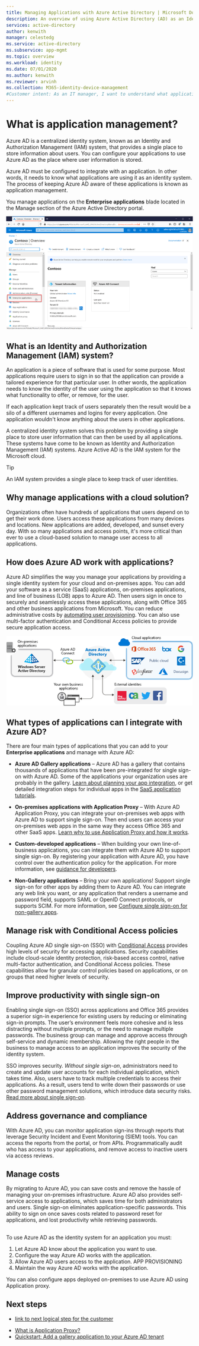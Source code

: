 ```yaml
---
title: Managing Applications with Azure Active Directory | Microsoft Docs
description: An overview of using Azure Active Directory (AD) as an Identity and Authorization Management (IAM) system for your cloud and on-premises applications.
services: active-directory
author: kenwith
manager: celestedg
ms.service: active-directory
ms.subservice: app-mgmt
ms.topic: overview
ms.workload: identity
ms.date: 07/01/2020
ms.author: kenwith
ms.reviewer: arvinh
ms.collection: M365-identity-device-management
#Customer intent: As an IT manager, I want to understand what application management is in Azure AD so that I can determine if I want to integrate apps with it.
---
```


# What is application management?

Azure AD is a centralized identity system, known as an Identity and Authorization Management (IAM) system, that provides a single place to store information about users. You can configure your applications to use Azure AD as the place where user information is stored. 

Azure AD must be configured to integrate with an application. In other words, it needs to know what applications are using it as an identity system. The process of keeping Azure AD aware of these applications is known as application management.


You manage applications on the **Enterprise applications** blade located in the Manage section of the Azure Active Directory portal.

![The Enterprise applications option under the Manage section of the Azure AD portal.](media/what-is-application-management/enterprise-applications-in-nav.png)

## What is an Identity and Authorization Management (IAM) system?
An application is a piece of software that is used for some purpose. Most applications require users to sign in so that the application can provide a tailored experience for that particular user. In other words, the application needs to know the identity of the user using the application so that it knows what functionality to offer, or remove, for the user.

If each application kept track of users separately then the result would be a silo of a different usernames and logins for every application. One application wouldn't know anything about the users in other applications.

A centralized identity system solves this problem by providing a single place to store user information that can then be used by all applications. These systems have come to be known as Identity and Authorization Management (IAM) systems. Azure Active AD is the IAM system for the Microsoft cloud.

>[!TIP]
> An IAM system provides a single place to keep track of user identities.


## Why manage applications with a cloud solution?

Organizations often have hundreds of applications that users depend on to get their work done. Users access these applications from many devices and locations. New applications are added, developed, and sunset every day. With so many applications and access points, it's more critical than ever to use a cloud-based solution to manage user access to all applications.

## How does Azure AD work with applications?

Azure AD simplifies the way you manage your applications by providing a single identity system for your cloud and on-premises apps. You can add your software as a service (SaaS) applications, on-premises applications, and line of business (LOB) apps to Azure AD. Then users sign in once to securely and seamlessly access these applications, along with Office 365 and other business applications from Microsoft. You can reduce administrative costs by [automating user provisioning](../app-provisioning/user-provisioning.md). You can also use multi-factor authentication and Conditional Access policies to provide secure application access.

![Diagram that shows apps federated via Azure AD](media/what-is-application-management/app-management-overview.png)









<!---
After the intro, you can develop your overview by discussing the features that answer the "Why should I care" question with a bit more depth.
Be sure to call out any basic requirements and dependencies, as well as limitations or overhead.
Don't catalog every feature, and some may only need to be mentioned as available, without any discussion.
--->



## What types of applications can I integrate with Azure AD?

There are four main types of applications that you can add to your **Enterprise applications** and manage with Azure AD:

- **Azure AD Gallery applications** – Azure AD has a gallery that contains thousands of applications that have been pre-integrated for single sign-on with Azure AD. Some of the applications your organization uses are probably in the gallery. [Learn about planning your app integration](plan-an-application-integration.md), or get detailed integration steps for individual apps in the [SaaS application tutorials](https://docs.microsoft.com/azure/active-directory/saas-apps/).

- **On-premises applications with Application Proxy** – With Azure AD Application Proxy, you can integrate your on-premises web apps with Azure AD to support single sign-on. Then end users can access your on-premises web apps in the same way they access Office 365 and other SaaS apps. [Learn why to use Application Proxy and how it works](what-is-application-proxy.md).

- **Custom-developed applications** – When building your own line-of-business applications, you can integrate them with Azure AD to support single sign-on. By registering your application with Azure AD, you have control over the authentication policy for the application. For more information, see [guidance for developers](developer-guidance-for-integrating-applications.md).

- **Non-Gallery applications** – Bring your own applications! Support single sign-on for other apps by adding them to Azure AD. You can integrate any web link you want, or any application that renders a username and password field, supports SAML or OpenID Connect protocols, or supports SCIM. For more information, see [Configure single sign-on for non-gallery apps](configure-single-sign-on-non-gallery-applications.md).

## Manage risk with Conditional Access policies

Coupling Azure AD single sign-on (SSO) with [Conditional Access](../conditional-access/concept-conditional-access-cloud-apps.md) provides high levels of security for accessing applications. Security capabilities include cloud-scale identity protection, risk-based access control, native multi-factor authentication, and Conditional Access policies. These capabilities allow for granular control policies based on applications, or on groups that need higher levels of security.

## Improve productivity with single sign-on

Enabling single sign-on (SSO) across applications and Office 365 provides a superior sign-in experience for existing users by reducing or eliminating sign-in prompts. The user’s environment feels more cohesive and is less distracting without multiple prompts, or the need to manage multiple passwords. The business group can manage and approve access through self-service and dynamic membership. Allowing the right people in the business to manage access to an application improves the security of the identity system.

SSO improves security. *Without single sign-on*, administrators need to create and update user accounts for each individual application, which takes time. Also, users have to track multiple credentials to access their applications. As a result, users tend to write down their passwords or use other password management solutions, which introduce data security risks. [Read more about single sign-on](what-is-single-sign-on.md).

## Address governance and compliance

With Azure AD, you can monitor application sign-ins through reports that leverage Security Incident and Event Monitoring (SIEM) tools. You can access the reports from the portal, or from APIs. Programmatically audit who has access to your applications, and remove access to inactive users via access reviews.

## Manage costs

By migrating to Azure AD, you can save costs and remove the hassle of managing your on-premises infrastructure. Azure AD also provides self-service access to applications, which saves time for both administrators and users. Single sign-on eliminates application-specific passwords. This ability to sign on once saves costs related to password reset for applications, and lost productivity while retrieving passwords.

## <Top task>

<!---Suggested:
An effective way to structure you overview article is to create an H2 for the top customer tasks identified in milestone one of the [Content + Learning content model](contribute-get-started-mvc.md) and describe how the product/service helps customers with that task.
Create a new H2 for each task you list.
--->

To use Azure AD as the identity system for an application you must:
1. Let Azure AD know about the application you want to use.
1. Configure the way Azure AD works with the application.
1. Allow Azure AD users access to the application. APP PROVISIONING
1. Maintain the way Azure AD works with the application.


You can also configure apps deployed on-premises to use Azure AD using Application proxy.



## Next steps

<!---Some context for the following links goes here--->
- [link to next logical step for the customer](global-quickstart-template.md)

<!--- Required:
In Overview articles, provide at least one next step and no more than three.
Next steps in overview articles will often link to a quickstart.
Use regular links; do not use a blue box link. What you link to will depend on what is really a next step for the customer.
Do not use a "More info section" or a "Resources section" or a "See also section".
--->

- [What is Application Proxy?](what-is-application-proxy.md)
- [Quickstart: Add a gallery application to your Azure AD tenant](add-application-portal.md)